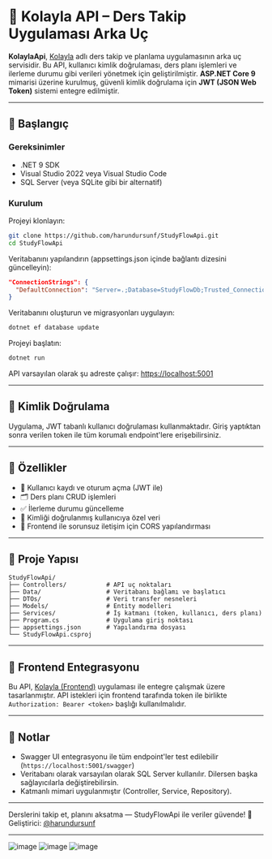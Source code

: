 
# 🧠 Kolayla API – Ders Takip Uygulaması Arka Uç

**KolaylaApi**, [Kolayla](https://github.com/harundursunf/StudyFlow) adlı ders takip ve planlama uygulamasının arka uç servisidir. Bu API, kullanıcı kimlik doğrulaması, ders planı işlemleri ve ilerleme durumu gibi verileri yönetmek için geliştirilmiştir. **ASP.NET Core 9** mimarisi üzerine kurulmuş, güvenli kimlik doğrulama için **JWT (JSON Web Token)** sistemi entegre edilmiştir.

---

## 🚀 Başlangıç

### Gereksinimler

* .NET 9 SDK
* Visual Studio 2022 veya Visual Studio Code
* SQL Server (veya SQLite gibi bir alternatif)

### Kurulum

Projeyi klonlayın:

```bash
git clone https://github.com/harundursunf/StudyFlowApi.git
cd StudyFlowApi
```

Veritabanını yapılandırın (appsettings.json içinde bağlantı dizesini güncelleyin):

```json
"ConnectionStrings": {
  "DefaultConnection": "Server=.;Database=StudyFlowDb;Trusted_Connection=True;"
}
```

Veritabanını oluşturun ve migrasyonları uygulayın:

```bash
dotnet ef database update
```

Projeyi başlatın:

```bash
dotnet run
```

API varsayılan olarak şu adreste çalışır: [https://localhost:5001](https://localhost:5001)

---

## 🔐 Kimlik Doğrulama

Uygulama, JWT tabanlı kullanıcı doğrulaması kullanmaktadır. Giriş yaptıktan sonra verilen token ile tüm korumalı endpoint'lere erişebilirsiniz.

---

## 🧩 Özellikler

* 👤 Kullanıcı kaydı ve oturum açma (JWT ile)
* 🗂️ Ders planı CRUD işlemleri
* ✅ İlerleme durumu güncelleme
* 🔐 Kimliği doğrulanmış kullanıcıya özel veri
* 🔄 Frontend ile sorunsuz iletişim için CORS yapılandırması

---

## 📁 Proje Yapısı

```
StudyFlowApi/
├── Controllers/           # API uç noktaları
├── Data/                  # Veritabanı bağlamı ve başlatıcı
├── DTOs/                  # Veri transfer nesneleri
├── Models/                # Entity modelleri
├── Services/              # İş katmanı (token, kullanıcı, ders planı)
├── Program.cs             # Uygulama giriş noktası
├── appsettings.json       # Yapılandırma dosyası
└── StudyFlowApi.csproj
```

---

## 🔗 Frontend Entegrasyonu

Bu API, [Kolayla (Frontend)](https://github.com/harundursunf/StudyFlow) uygulaması ile entegre çalışmak üzere tasarlanmıştır. API istekleri için frontend tarafında token ile birlikte `Authorization: Bearer <token>` başlığı kullanılmalıdır.

---

## 📌 Notlar

* Swagger UI entegrasyonu ile tüm endpoint'ler test edilebilir (`https://localhost:5001/swagger`)
* Veritabanı olarak varsayılan olarak SQL Server kullanılır. Dilersen başka sağlayıcılarla değiştirebilirsin.
* Katmanlı mimari uygulanmıştır (Controller, Service, Repository).

---

Derslerini takip et, planını aksatma — StudyFlowApi ile veriler güvende! 🔐
Geliştirici: [@harundursunf](https://github.com/harundursunf)

---
![image](https://github.com/user-attachments/assets/a6be732d-6761-4cc9-9a88-106f397d7ee8)
![image](https://github.com/user-attachments/assets/8a01decc-421e-4025-8ae7-43d7c69cba25)
![image](https://github.com/user-attachments/assets/3d64693d-f962-4df2-ba7d-ce0dbbc54bf4)




